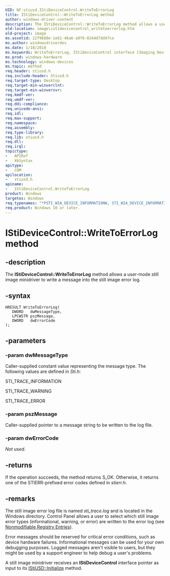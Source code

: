 ```yaml
---
UID: NF:stiusd.IStiDeviceControl.WriteToErrorLog
title: IStiDeviceControl::WriteToErrorLog method
author: windows-driver-content
description: The IStiDeviceControl::WriteToErrorLog method allows a user-mode still image minidriver to write a message into the still image error log.
old-location: image\istidevicecontrol_writetoerrorlog.htm
old-project: image
ms.assetid: 22f9688e-1e61-46a6-a9f6-0244d7dd47ce
ms.author: windowsdriverdev
ms.date: 1/18/2018
ms.keywords: WriteToErrorLog, IStiDeviceControl interface [Imaging Devices], WriteToErrorLog method, WriteToErrorLog method [Imaging Devices], WriteToErrorLog method [Imaging Devices], IStiDeviceControl interface, image.istidevicecontrol_writetoerrorlog, stiusd/IStiDeviceControl::WriteToErrorLog, stifnc_62f132a6-f597-4f46-9242-736a4e591942.xml, IStiDeviceControl, IStiDeviceControl::WriteToErrorLog
ms.prod: windows-hardware
ms.technology: windows-devices
ms.topic: method
req.header: stiusd.h
req.include-header: Stiusd.h
req.target-type: Desktop
req.target-min-winverclnt: 
req.target-min-winversvr: 
req.kmdf-ver: 
req.umdf-ver: 
req.ddi-compliance: 
req.unicode-ansi: 
req.idl: 
req.max-support: 
req.namespace: 
req.assembly: 
req.type-library: 
req.lib: stiusd.h
req.dll: 
req.irql: 
topictype:
-	APIRef
-	kbSyntax
apitype:
-	COM
apilocation:
-	stiusd.h
apiname:
-	IStiDeviceControl.WriteToErrorLog
product: Windows
targetos: Windows
req.typenames: "*PSTI_WIA_DEVICE_INFORMATIONW, STI_WIA_DEVICE_INFORMATIONW"
req.product: Windows 10 or later.
---
```


# IStiDeviceControl::WriteToErrorLog method


## -description


The <b>IStiDeviceControl::WriteToErrorLog</b> method allows a user-mode still image minidriver to write a message into the still image error log.


## -syntax


````
HRESULT WriteToErrorLog(
   DWORD   dwMessageType,
   LPCWSTR pszMessage,
   DWORD   dwErrorCode
);
````


## -parameters




### -param dwMessageType

Caller-supplied constant value representing the message type. The following values are defined in <i>Sti.h</i>:

STI_TRACE_INFORMATION

STI_TRACE_WARNING

STI_TRACE_ERROR


### -param pszMessage

Caller-supplied pointer to a message string to be written to the log file.


### -param dwErrorCode

<i>Not used</i>.


## -returns



If the operation succeeds, the method returns S_OK. Otherwise, it returns one of the STIERR-prefixed error codes defined in <i>stierr.h</i>.




## -remarks



The still image error log file is named <i>sti_trace.log</i> and is located in the Windows directory. Control Panel allows a user to select which still image error types (informational, warning, or error) are written to the error log (see <a href="https://msdn.microsoft.com/cedc8afc-54c4-485e-989c-481fe30d899b">Nonmodifiable Registry Entries</a>).

Error messages should be reserved for critical error conditions, such as device hardware failures. Informational messages can be used for your own debugging purposes. Logged messages aren't visible to users, but they might be used by a support engineer to help debug a user's problems.

A still image minidriver receives an <b>IStiDeviceControl</b> interface pointer as input to its <a href="https://msdn.microsoft.com/library/windows/hardware/ff543824">IStiUSD::Initialize</a> method.



